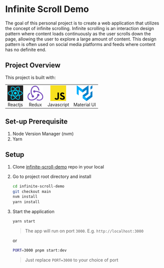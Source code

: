 # Infinite Scroll Demo

The goal of this personal project is to create a web application that utilizes the concept of infinite scrolling. Infinite scrolling is an interaction design pattern where content loads continuously as the user scrolls down the page, allowing the user to explore a large amount of content. This design pattern is often used on social media platforms and feeds where content has no definite end.

## Project Overview

This project is built with:

<table cellpadding="0" cellspacing="0">
  <tr style="padding: 0">
    <td valign="top" align="center">
        <img src="https://github.com/rayandus/my-portfolio/blob/main/public/reactjs.svg" width="50" height="50">
        <br />
        Reactjs
    </td>
    <td valign="top" align="center">
        <img src="https://github.com/rayandus/my-portfolio/blob/main/public/redux.svg" width="50" height="50">
        <br />
        Redux
    </td>
    <td valign="top" align="center">
        <img src="https://github.com/rayandus/my-portfolio/blob/main/public/javascript.svg" width="50" height="50">
        <br />
        Javascript
    </td>
    <td valign="top" align="center">
        <img src="https://github.com/rayandus/my-portfolio/blob/main/public/material-ui.svg" width="50" height="50">
        <br />
        Material UI
    </td>
  </tr>
</table>

## Set-up Prerequisite

1. Node Version Manager (nvm)
1. Yarn

## Setup

1. Clone [infinite-scroll-demo](git@github.com:rayandus/infinite-scroll-demo.git) repo in your local

1. Go to project root directory and install

   ```bash
   cd infinite-scroll-demo
   git checkout main
   nvm install
   yarn install
   ```

1. Start the application

   ```bash
   yarn start
   ```

   > The app will run on port `3000`. E.g. `http://localhost:3000`

   or

   ```bash
   PORT=3000 pnpm start:dev
   ```

   > Just replace `PORT=3000` to your choice of port

